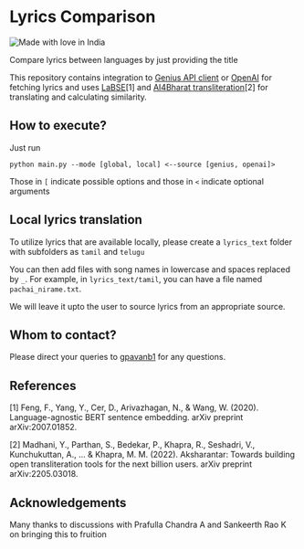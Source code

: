 # Lyrics Comparison

![Made with love in India](https://madewithlove.now.sh/in?heart=true)

Compare lyrics between languages by just providing the title

This repository contains integration to [Genius API client](https://docs.genius.com/) or [OpenAI](https://openai.com/blog/openai-api) for fetching lyrics and uses [LaBSE](https://huggingface.co/sentence-transformers/LaBSE)[1] and [AI4Bharat transliteration](https://pypi.org/project/ai4bharat-transliteration/)[2] for translating and calculating similarity.

## How to execute?

Just run 
```
python main.py --mode [global, local] <--source [genius, openai]> 
```

Those in `[` indicate possible options and those in `<` indicate optional arguments

## Local lyrics translation

To utilize lyrics that are available locally, please create a `lyrics_text` folder with subfolders as `tamil` and `telugu`

You can then add files with song names in lowercase and spaces replaced by `_`. For example, in `lyrics_text/tamil`, you can have a file named `pachai_nirame.txt`.

We will leave it upto the user to source lyrics from an appropriate source.

## Whom to contact?

Please direct your queries to [gpavanb1](http://github.com/gpavanb1)
for any questions.

## References

[1] Feng, F., Yang, Y., Cer, D., Arivazhagan, N., & Wang, W. (2020). Language-agnostic BERT sentence embedding. arXiv preprint arXiv:2007.01852.

[2] Madhani, Y., Parthan, S., Bedekar, P., Khapra, R., Seshadri, V., Kunchukuttan, A., ... & Khapra, M. M. (2022). Aksharantar: Towards building open transliteration tools for the next billion users. arXiv preprint arXiv:2205.03018.

## Acknowledgements

Many thanks to discussions with Prafulla Chandra A and Sankeerth Rao K on bringing this to fruition